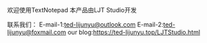 欢迎使用TextNotepad
本产品由LJT Studio开发





联系我们：
E-mail-1:ted-lijunyu@outlook.com
E-mail-2:ted-lijunyu@foxmail.com
our blog:https://ted-lijunyu.top/LJTStudio.html
